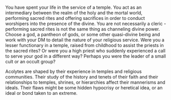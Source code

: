 You have spent your life in the service of a temple. 
You act as an
intermediary between the realm of the holy and the
mortal world, performing sacred rites and offering
sacrifices in order to conduct worshipers into the
presence of the divine. You are not necessarily a
cleric - performing sacred rites is not the same thing as
channeling divine power.
Choose a god, a pantheon of gods, or some other
quasi-divine being and work with your
DM to detail the nature of your religious service.
Were you a lesser functionary in a temple, raised from
childhood to assist the priests in the sacred rites? Or
were you a high priest who suddenly experienced a call
to serve your god in a different way? Perhaps you were
the leader of a small cult or an occult group?

Acolytes are shaped by their experience in temples
and religious communities. Their study of the
history and tenets of their faith and their relationships
to temples, shrines, or hierarchies affect their
mannerisms and ideals. Their flaws might be some
hidden hypocrisy or heretical idea, or an ideal or bond
taken to an extreme.
